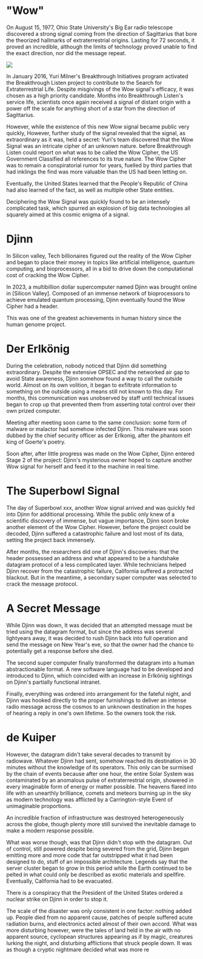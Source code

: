 # "Wow"

On August 15, 1977, Ohio State University's Big Ear radio telescope discovered a strong signal coming from the direction of Sagittarius that bore the theorized hallmarks of extraterrestrial origins. Lasting for 72 seconds, it proved an incredible, although the limits of technology proved unable to find the exact direction, nor did the message repeat.

![](https://upload.wikimedia.org/wikipedia/commons/d/d3/Wow_signal.jpg)

In January 2016, Yuri Milner's Breakthrough Initiatives program activated the Breakthrough Listen project to contribute to the Search for Extraterrestrial Life. Despite misgivings of the Wow signal's efficacy, it was chosen as a high priority candidate. Months into Breakthrough Listen's service life, scientists once again received a signal of distant origin with a power off the scale for anything short of a star from the direction of Sagittarius. 

However, while the existence of this new Wow signal became public very quickly, However, further study of the signal revealed that the signal, as extraordinary as it was, held a secret: Yuri's team discovered that the Wow Signal was an intricate cipher of an unknown nature. before Breakthrough Listen could report on what was to be called the Wow Cipher, the US Government Classified all references to its true nature. The Wow Cipher was to remain a conspiratorial rumor for years, fuelled by third parties that had inklings the find was more valuable than the US had been letting on.

Eventually, the United States learned that the People's Republic of China had also learned of the fact, as well as multiple other State entities.

Deciphering the Wow Signal was quickly found to be an intensely complicated task, which spurred an explosion of big data technologies all squarely aimed at this cosmic enigma of a signal.
# Djinn

In Silicon valley, Tech billionaires figured out the reality of the Wow Cipher and began to place their money in topics like artificial intelligence, quantum computing, and bioprocessors, all in a bid to drive down the computational cost of cracking the Wow Cipher.

In 2023, a multibillion dollar supercomputer named Djinn was brought online in [Silicon Valley]. Composed of an immense network of bioprocessors to achieve emulated quantum processing, Djinn eventually found the Wow Cipher had a header.

This was one of the greatest achievements in human history since the human genome project.
# Der Erlkönig

During the celebration, nobody noticed that Djinn did something extraordinary. Despite the extensive OPSEC and the networked air gap to avoid State awareness, Djinn somehow found a way to call the outside world. Almost on its own volition, it began to exfiltrate information to something on the outside using a means still not known to this day. For months, this communication was unobserved by staff until technical issues began to crop up that prevented them from asserting total control over their own prized computer.

Meeting after meeting soon came to the same conclusion: some form of malware or malactor had somehow infected Djinn. This malware was soon dubbed by the chief security officer as der Erlkonig, after the phantom elf king of Goerte's poetry.

Soon after, after little progress was made on the Wow Cipher, Djinn entered Stage 2 of the project: Djinn's mysterious owner hoped to capture another Wow signal for herself and feed it to the machine in real time.

# The Superbowl Signal

The day of Superbowl xxx, another Wow signal arrived and was quickly fed into Djinn for additional processing. While the public only knew of a scientific discovery of immense, but vague importance, Djinn soon broke another element of the Wow Cipher. However, before the project could be decoded, Djinn suffered a catastrophic failure and lost most of its data, setting the project back immensely.

After months, the researchers did one of Djinn's discoveries: that the header possessed an address and what appeared to be a handshake datagram protocol of a less complicated layer. While technicians helped Djinn recover from the catastrophic failure, California suffered a protracted blackout. But in the meantime, a secondary super computer was selected to crack the message protocol.

# A Secret Message

While Djinn was down, It was decided that an attempted message must be tried using the datagram format, but since the address was several lightyears away, it was decided to rush Djinn back into full operation and send the message on New Year's eve, so that the owner had the chance to potentially get a response before she died.

The second super computer finally transformed the datagram into a human abstractionable format. A new software language had to be developed and introduced to Djinn, which coincided with an increase in Erlkönig sightings on Djinn's partially functional intranet.

Finally, everything was ordered into arrangement for the fateful night, and Djinn was hooked directly to the proper furnishings to deliver an intense radio message across the cosmos to an unknown destination in the hopes of hearing a reply in one's own lifetime. So the owners took the risk.
# de Kuiper

However, the datagram didn't take several decades to transmit by radiowave. Whatever Djinn had sent, somehow reached its destination in 30 minutes without the knowledge of its operators. This only can be surmised by the chain of events because after one hour, the entire Solar System was contaminated by an anomalous pulse of extraterrestrial origin, showered in every imaginable form of energy or matter possible. The heavens flared into life with an unearthly brilliance, comets and meteors burning up in the sky as modern technology was afflicted by a Carrington-style Event of unimaginable proportions. 

An incredible fraction of infrastructure was destroyed heterogeneously across the globe, though plenty more still survived the inevitable damage to make a modern response possible.

What was worse though, was that Djinn didn't stop with the datagram. Out of control, still powered despite being severed from the grid, Djinn began emitting more and more code that far outstripped what it had been designed to do, stuff of an impossible architecture. Legends say that the server cluster began to grow in this period while the Earth continued to be pelted in what could only be described as exotic materials and spellfire. Eventually, California had to be evacuated.

There is a conspiracy that the President of the United States ordered a nuclear strike on Djinn in order to stop it.

The scale of the disaster was only consistent in one factor: nothing added up. People died from no apparent cause, patches of people suffered acute radiation burns, and electronics acted almost of their own accord. What was more disturbing however, were the tales of land held in the air with no apparent source, cyclopean structures appearing as if by magic, creatures lurking the night, and disturbing afflictions that struck people down. It was as though a cryptic nightmare decided what was more re